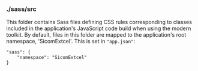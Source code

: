 ### ./sass/src

This folder contains Sass files defining CSS rules corresponding to classes
included in the application's JavaScript code build when using the modern toolkit.
By default, files in this folder are mapped to the application's root namespace, 'SicomExtcel'.
This is set in `"app.json"`:

    "sass": {
        "namespace": "SicomExtcel"
    }